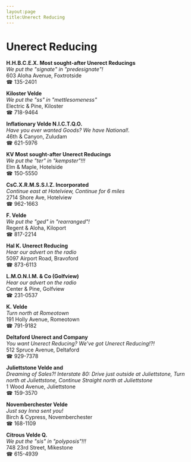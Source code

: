 ```yaml
---
layout:page
title:Unerect Reducing
---
```

# Unerect Reducing

**H.H.B.C.E.X. Most sought-after Unerect Reducings**  
_We put the "signate" in "predesignate"!_  
603 Aloha Avenue, Foxtrotside  
☎ 135-2401



**Kiloster Velde**  
_We put the "ss" in "mettlesomeness"_  
Electric & Pine, Kiloster  
☎ 718-9464



**Inflationary Velde N.I.C.T.Q.O.**  
_Have you ever wanted Goods? We have National!._  
46th & Canyon, Zuludam  
☎ 621-5976



**KV Most sought-after Unerect Reducings**  
_We put the "ter" in "kempster"!!!_  
Elm & Maple, Hotelside  
☎ 150-5550



**CsC.X.R.M.S.S.I.Z. Incorporated**  
_Continue east at Hotelview, Continue for 6 miles_  
2714 Shore Ave, Hotelview  
☎ 962-1663



**F. Velde**  
_We put the "ged" in "rearranged"!_  
Regent & Aloha, Kiloport  
☎ 817-2214



**Hal K. Unerect Reducing**  
_Hear our advert on the radio_  
5097 Airport Road, Bravoford  
☎ 873-6113



**L.M.O.N.I.M. & Co (Golfview)**  
_Hear our advert on the radio_  
Center & Pine, Golfview  
☎ 231-0537



**K. Velde**  
_Turn north at Romeotown_  
191 Holly Avenue, Romeotown  
☎ 791-9182



**Deltaford Unerect and Company**  
_You want Unerect Reducing? We've got Unerect Reducing!?!_  
512 Spruce Avenue, Deltaford  
☎ 929-7378



**Juliettstone Velde and**  
_Dreaming of Sales?! 
Interstate 80: Drive just outside at Juliettstone, Turn north at Juliettstone, Continue Straight north at Juliettstone_  
1 Wood Avenue, Juliettstone  
☎ 159-3570



**Novemberchester Velde**  
_Just say Inna sent you!_  
Birch & Cypress, Novemberchester  
☎ 168-1109



**Citrous Velde Q.**  
_We put the "sis" in "polyposis"!!!_  
748 23rd Street, Mikestone  
☎ 615-4939



